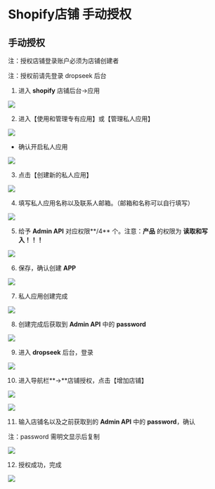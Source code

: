 # Shopify店铺 手动授权

## **手动授权**

注：授权店铺登录账户必须为店铺创建者

注：授权前请先登录 dropseek 后台

1. 进入 **shopify** 店铺后台-&gt;应用

![](../.gitbook/assets/9%20%281%29.jpeg)

2. 进入【使用和管理专有应用】或【管理私人应用】

![](../.gitbook/assets/guan-li-.png)

* 确认开启私人应用

![](../.gitbook/assets/12%20%281%29.jpeg)

3. 点击【创建新的私人应用】

![](../.gitbook/assets/13%20%281%29.jpeg)

4. 填写私人应用名称以及联系人邮箱。（邮箱和名称可以自行填写）

![](../.gitbook/assets/14%20%281%29%20%281%29%20%281%29.jpeg)

5. 给予 **Admin API** 对应权限**/4** 个。注意：**产品** 的权限为 **读取和写入！！！**

![](../.gitbook/assets/quan-xian-.png)

6. 保存，确认创建 **APP**

![](../.gitbook/assets/chuang-jian-.png)

7. 私人应用创建完成

![](../.gitbook/assets/18%20%281%29.jpeg)

8. 创建完成后获取到 **Admin API** 中的 **password**

![](../.gitbook/assets/19%20%283%29%20%281%29%20%281%29.jpeg)

9. 进入 **dropseek** 后台，登录

![](../.gitbook/assets/19.jpeg)

10. 进入导航栏**-&gt;**店铺授权，点击【增加店铺】

![](../.gitbook/assets/21%20%284%29.jpeg)

![](../.gitbook/assets/shou-quan-.png)

11. 输入店铺名以及之前获取到的 **Admin API** 中的 **password**，确认

注：password 需明文显示后复制

![](../.gitbook/assets/token.png)

12. 授权成功，完成

![](../.gitbook/assets/24%20%282%29%20%281%29%20%281%29.png)

